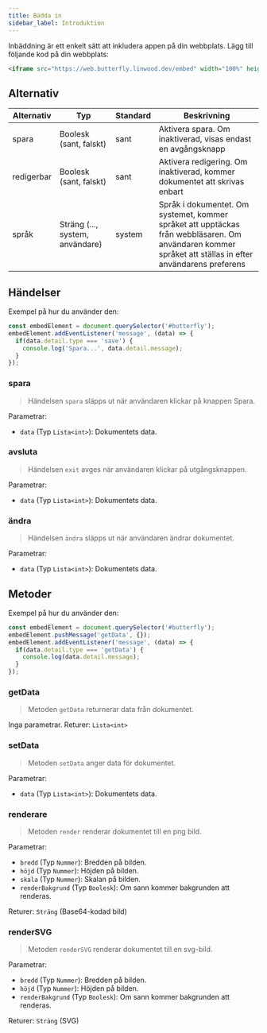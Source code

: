 ```yaml
---
title: Bädda in
sidebar_label: Introduktion
---
```


Inbäddning är ett enkelt sätt att inkludera appen på din webbplats. Lägg till följande kod på din webbplats:

```html
<iframe src="https://web.butterfly.linwood.dev/embed" width="100%" height="500px" allowtransparency="true"></iframe>
```

## Alternativ

| Alternativ | Typ                             | Standard | Beskrivning                                                                                                                                             |
| ---------- | ------------------------------- | -------- | ------------------------------------------------------------------------------------------------------------------------------------------------------- |
| spara      | Boolesk (sant, falskt)          | sant     | Aktivera spara. Om inaktiverad, visas endast en avgångsknapp                                                                                            |
| redigerbar | Boolesk (sant, falskt)          | sant     | Aktivera redigering. Om inaktiverad, kommer dokumentet att skrivas enbart                                                                               |
| språk      | Sträng (..., system, användare) | system   | Språk i dokumentet. Om systemet, kommer språket att upptäckas från webbläsaren. Om användaren kommer språket att ställas in efter användarens preferens |

## Händelser

Exempel på hur du använder den:

```javascript
const embedElement = document.querySelector('#butterfly');
embedElement.addEventListener('message', (data) => {
  if(data.detail.type === 'save') {
    console.log('Spara...', data.detail.message);
  }
});
```

### spara

> Händelsen `spara` släpps ut när användaren klickar på knappen Spara.

Parametrar:

* `data` (Typ `Lista<int>`): Dokumentets data.

### avsluta

> Händelsen `exit` avges när användaren klickar på utgångsknappen.

Parametrar:

* `data` (Typ `Lista<int>`): Dokumentets data.

### ändra

> Händelsen `ändra` släpps ut när användaren ändrar dokumentet.

Parametrar:

* `data` (Typ `Lista<int>`): Dokumentets data.

## Metoder

Exempel på hur du använder den:

```javascript
const embedElement = document.querySelector('#butterfly');
embedElement.pushMessage('getData', {});
embedElement.addEventListener('message', (data) => {
  if(data.detail.type === 'getData') {
    console.log(data.detail.message);
  }
});
```

### getData

> Metoden `getData` returnerar data från dokumentet.

Inga parametrar. Returer: `Lista<int>`

### setData

> Metoden `setData` anger data för dokumentet.

Parametrar:

* `data` (Typ `Lista<int>`): Dokumentets data.

### renderare

> Metoden `render` renderar dokumentet till en png bild.

Parametrar:

* `bredd` (Typ `Nummer`): Bredden på bilden.
* `höjd` (Typ `Nummer`): Höjden på bilden.
* `skala` (Typ `Nummer`): Skalan på bilden.
* `renderBakgrund` (Typ `Boolesk`): Om sann kommer bakgrunden att renderas.

Returer: `Sträng` (Base64-kodad bild)

### renderSVG

> Metoden `renderSVG` renderar dokumentet till en svg-bild.

Parametrar:

* `bredd` (Typ `Nummer`): Bredden på bilden.
* `höjd` (Typ `Nummer`): Höjden på bilden.
* `renderBakgrund` (Typ `Boolesk`): Om sann kommer bakgrunden att renderas.

Returer: `Sträng` (SVG)
